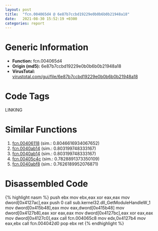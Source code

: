 ```yaml
---
layout: post
title:  "fcn.004065d4 @ 6e87b7ccbd19229e0b0b6b0b21948a18"
date:   2021-08-30 15:52:19 +0300
categories: report
---
```


# Generic Information
- **Function:** fcn.004065d4
- **Origin (md5):** 6e87b7ccbd19229e0b0b6b0b21948a18
- **VirusTotal:** [virustotal.com/gui/file/6e87b7ccbd19229e0b0b6b0b21948a18][virustotal_ref]

# Code Tags
<span class="tag" id="LINKING">LINKING</span>


# Similar Functions

1. [fcn.00406118][similar_1_ref] (sim.: 0.8046616934067652)
2. [fcn.0040ab14][similar_2_ref] (sim.: 0.803199748333167)
3. [fcn.0040ab14][similar_3_ref] (sim.: 0.803199748333167)
4. [fcn.00405c4c][similar_4_ref] (sim.: 0.7828891373350109)
5. [fcn.0040abf8][similar_5_ref] (sim.: 0.7626189952076871)


# Disassembled Code

{% highlight nasm %}
push ebx
mov ebx,eax
xor eax,eax
mov dword[0x4127ac],eax
push 0
call sub.kernel32.dll_GetModuleHandleW_1
mov dword[0x415b48],eax
mov eax,dword[0x415b48]
mov dword[0x4127b8],eax
xor eax,eax
mov dword[0x4127bc],eax
xor eax,eax
mov dword[0x4127c0],eax
call fcn.004065c8
mov edx,0x4127b4
mov eax,ebx
call fcn.004042d0
pop ebx
ret 
{% endhighlight %}


[similar_1_ref]: /report/fcn.00406118@6635b2bf1f4673ef3a7d242a02608d58
[similar_2_ref]: /report/fcn.0040ab14@f79e0131d9be8aa2ee0d6ec62854ce89
[similar_3_ref]: /report/fcn.0040ab14@9cf8403cbf23888d20d6ee3929791858
[similar_4_ref]: /report/fcn.00405c4c@2ba145d6678d721baeb8d825fab7c600
[similar_5_ref]: /report/fcn.0040abf8@c4f32fc9d3680d79e17e52694f7c500f
[virustotal_ref]: https://www.virustotal.com/gui/file/6e87b7ccbd19229e0b0b6b0b21948a18